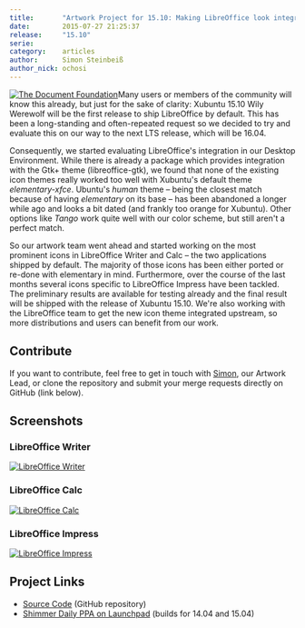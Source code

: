 ```yaml
---
title:       "Artwork Project for 15.10: Making LibreOffice look integrated"
date:        2015-07-27 21:25:37
release:     "15.10"
serie:       
category:    articles
author:      Simon Steinbeiß
author_nick: ochosi
---
```


[![The Document Foundation](/assets/articles/releases/2015/tdflogo.png)](http://www.documentfoundation.org)Many users or members of the community will know this already, but just for the sake of clarity: Xubuntu 15.10 Wily Werewolf will be the first release to ship LibreOffice by default. This has been a long-standing and often-repeated request so we decided to try and evaluate this on our way to the next LTS release, which will be 16.04.

Consequently, we started evaluating LibreOffice's integration in our Desktop Environment. While there is already a package which provides integration with the Gtk+ theme (libreoffice-gtk), we found that none of the existing icon themes really worked too well with Xubuntu's default theme *elementary-xfce*. Ubuntu's *human* theme – being the closest match because of having *elementary* on its base – has been abandoned a longer while ago and looks a bit dated (and frankly too orange for Xubuntu). Other options like *Tango* work quite well with our color scheme, but still aren't a perfect match.

So our artwork team went ahead and started working on the most prominent icons in LibreOffice Writer and Calc – the two applications shipped by default. The majority of those icons has been either ported or re-done with elementary in mind. Furthermore, over the course of the last months several icons specific to LibreOffice Impress have been tackled. The preliminary results are available for testing already and the final result will be shipped with the release of Xubuntu 15.10. We're also working with the LibreOffice team to get the new icon theme integrated upstream, so more distributions and users can benefit from our work.

Contribute
----------

If you want to contribute, feel free to get in touch with [Simon](https://launchpad.net/~ochosi), our Artwork Lead, or clone the repository and submit your merge requests directly on GitHub (link below).

Screenshots
-----------

### LibreOffice Writer

[![LibreOffice Writer](/assets/articles/releases/2015/lo-writer-475x173.png)](/assets/articles/releases/2015/lo-writer.png)

### LibreOffice Calc

[![LibreOffice Calc](/assets/articles/releases/2015/lo-calc-475x172.png)](/assets/articles/releases/2015/lo-calc.png)

### LibreOffice Impress

[![LibreOffice Impress](/assets/articles/releases/2015/lo-impress-475x174.png)](/assets/articles/releases/2015/lo-impress.png)

Project Links
-------------

- [Source Code](https://github.com/shimmerproject/libreoffice-style-elementary) (GitHub repository)
- [Shimmer Daily PPA on Launchpad](https://launchpad.net/~shimmerproject/+archive/daily) (builds for 14.04 and 15.04)
